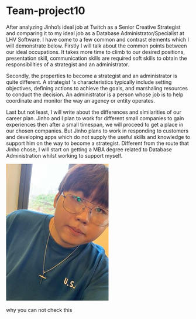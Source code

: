 # Team-project10
After analyzing Jinho’s ideal job at Twitch as a Senior Creative Strategist and comparing it to my ideal job as a Database Administrator/Specialist at LHV Software. I have come to a few common and contrast elements which I will demonstrate below. 
Firstly I will talk about the common points between our ideal occupations. It takes more time to climb to our desired positions, presentation skill, communication skills are required soft skills to obtain the responsibilities of a strategist and an administrator.  

Secondly, the properties to become a strategist and an administrator is quite different. A strategist 's characteristics typically include setting objectives, defining actions to achieve the goals, and marshaling resources to conduct the decision. An administrator is a person whose job is to help coordinate and monitor the way an agency or entity operates.

Last but not least, I will write about the differences and similarities of our career plan. Jinho and I plan to work for different small companies to gain experiences then after a small timespan, we will proceed to get a place in our chosen companies. But Jinho plans to work in responding to customers and developing apps which do not supply the useful skills and knowledge to support him on the way to become a strategist. Different from the route that Jinho chose, I will start on getting a MBA degree related to Database Administration whilst working to support myself.  

![](n.jpg)

why you can not check this
